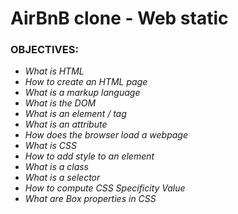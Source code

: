 # AirBnB clone - Web static

### OBJECTIVES:

- _What is HTML_
- _How to create an HTML page_
- _What is a markup language_
- _What is the DOM_
- _What is an element / tag_
- _What is an attribute_
- _How does the browser load a webpage_
- _What is CSS_
- _How to add style to an element_
- _What is a class_
- _What is a selector_
- _How to compute CSS Specificity Value_
- _What are Box properties in CSS_
